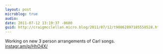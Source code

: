 ```yaml
---
layout: post
microblog: true
audio: 
date: 2011-07-12 13:19:37 -0600
guid: http://craigmcclellan.micro.blog/2011/07/12/t90862897185558528.html
---
```

Working on new 3 person arrangements of Carl songs.  [instagr.am/p/HhO4X/](http://instagr.am/p/HhO4X/)
